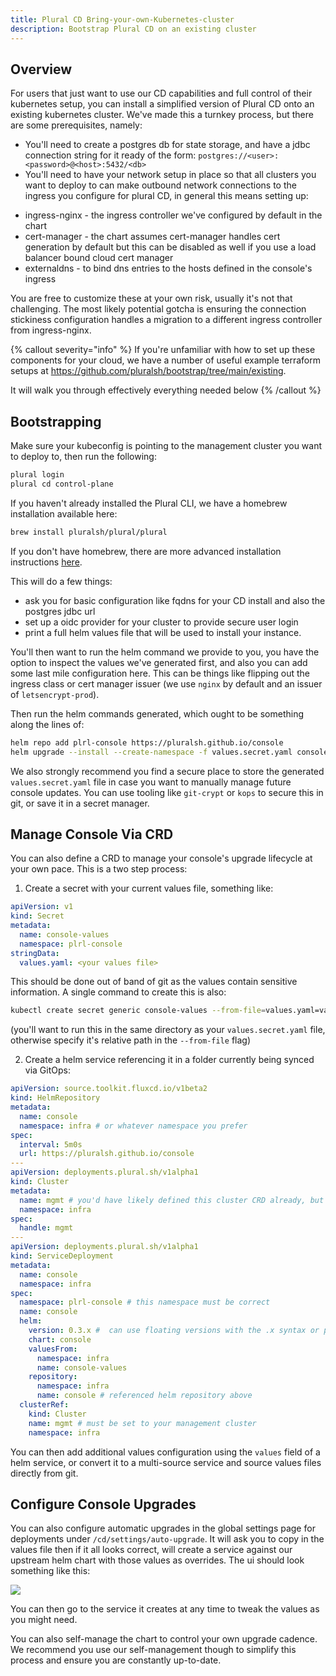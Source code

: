 ```yaml
---
title: Plural CD Bring-your-own-Kubernetes-cluster
description: Bootstrap Plural CD on an existing cluster
---
```


## Overview

For users that just want to use our CD capabilities and full control of their kubernetes setup, you can install a simplified version of Plural CD onto an existing kubernetes cluster. We've made this a turnkey process, but there are some prerequisites, namely:

- You'll need to create a postgres db for state storage, and have a jdbc connection string for it ready of the form: `postgres://<user>:<password>@<host>:5432/<db>`
- You'll need to have your network setup in place so that all clusters you want to deploy to can make outbound network connections to the ingress you configure for plural CD, in general this means setting up:

* ingress-nginx - the ingress controller we've configured by default in the chart
* cert-manager - the chart assumes cert-manager handles cert generation by default but this can be disabled as well if you use a load balancer bound cloud cert manager
* externaldns - to bind dns entries to the hosts defined in the console's ingress

You are free to customize these at your own risk, usually it's not that challenging. The most likely potential gotcha is ensuring the connection stickiness configuration handles a migration to a different ingress controller from ingress-nginx.

{% callout severity="info" %}
If you're unfamiliar with how to set up these components for your cloud, we have a number of useful example terraform setups at https://github.com/pluralsh/bootstrap/tree/main/existing.

It will walk you through effectively everything needed below
{% /callout %}


## Bootstrapping

Make sure your kubeconfig is pointing to the management cluster you want to deploy to, then run the following:

```sh
plural login
plural cd control-plane
```

If you haven't already installed the Plural CLI, we have a homebrew installation available here:

```sh
brew install pluralsh/plural/plural
```

If you don't have homebrew, there are more advanced installation instructions [here](/getting-started/quickstart#install-plural-cli).

This will do a few things:

- ask you for basic configuration like fqdns for your CD install and also the postgres jdbc url
- set up a oidc provider for your cluster to provide secure user login
- print a full helm values file that will be used to install your instance.

You'll then want to run the helm command we provide to you, you have the option to inspect the values we've generated first, and also you can add some last mile configuration here. This can be things like flipping out the ingress class or cert manager issuer (we use `nginx` by default and an issuer of `letsencrypt-prod`).

Then run the helm commands generated, which ought to be something along the lines of:

```sh
helm repo add plrl-console https://pluralsh.github.io/console
helm upgrade --install --create-namespace -f values.secret.yaml console plrl-console/console -n plrl-console
```

We also strongly recommend you find a secure place to store the generated `values.secret.yaml` file in case you want to manually manage future console updates. You can use tooling like `git-crypt` or `kops` to secure this in git, or save it in a secret manager.

## Manage Console Via CRD

You can also define a CRD to manage your console's upgrade lifecycle at your own pace. This is a two step process:

1. Create a secret with your current values file, something like:

```yaml
apiVersion: v1
kind: Secret
metadata:
  name: console-values
  namespace: plrl-console
stringData:
  values.yaml: <your values file>
```

This should be done out of band of git as the values contain sensitive information. A single command to create this is also:

```sh
kubectl create secret generic console-values --from-file=values.yaml=values.secret.yaml -n infra
```

(you'll want to run this in the same directory as your `values.secret.yaml` file, otherwise specify it's relative path in the `--from-file` flag)

2. Create a helm service referencing it in a folder currently being synced via GitOps:

```yaml
apiVersion: source.toolkit.fluxcd.io/v1beta2
kind: HelmRepository
metadata:
  name: console
  namespace: infra # or whatever namespace you prefer
spec:
  interval: 5m0s
  url: https://pluralsh.github.io/console
---
apiVersion: deployments.plural.sh/v1alpha1
kind: Cluster
metadata:
  name: mgmt # you'd have likely defined this cluster CRD already, but provided here for completeness
  namespace: infra
spec:
  handle: mgmt
---
apiVersion: deployments.plural.sh/v1alpha1
kind: ServiceDeployment
metadata:
  name: console
  namespace: infra
spec:
  namespace: plrl-console # this namespace must be correct
  name: console
  helm:
    version: 0.3.x #  can use floating versions with the .x syntax or pin to specific versions and automate w/ renovate
    chart: console
    valuesFrom:
      namespace: infra
      name: console-values
    repository:
      namespace: infra
      name: console # referenced helm repository above
  clusterRef:
    kind: Cluster
    name: mgmt # must be set to your management cluster
    namespace: infra
```

You can then add additional values configuration using the `values` field of a helm service, or convert it to a multi-source service and source values files directly from git.

## Configure Console Upgrades

You can also configure automatic upgrades in the global settings page for deployments under `/cd/settings/auto-upgrade`. It will ask you to copy in the values file then if it all looks correct, will create a service against our upstream helm chart with those values as overrides. The ui should look something like this:

![](/assets/deployments/auto-upgrade.png)

You can then go to the service it creates at any time to tweak the values as you might need.

You can also self-manage the chart to control your own upgrade cadence. We recommend you use our self-management though to simplify this process and ensure you are constantly up-to-date.
